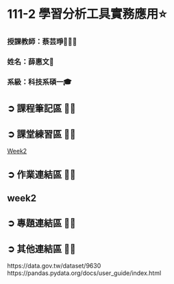 # 111-2 學習分析工具實務應用⭐️
<h3>授課教師：蔡芸琤👩🏻‍💼</h3>
<h3>姓名：薛惠文🐻</h3>
<h3>系級：科技系碩一🎓 </h3>

<h2>➲ 課程筆記區 ✍🏻</h2>
<h2>➲ 課堂練習區 ✍🏻</h2>

[Week2](https://github.com/61171029h/LAT-REPO/blob/main/week2_hw/.ipynb_checkpoints/week2class-checkpoint.ipynb)
<h2>➲ 作業連結區 ✍🏻</h2>
<h2 herf="https://github.com/61171029h/LAT-REPO/tree/main/week2_hw">week2</h2>
<h2>➲ 專題連結區 ✍🏻</h2>
<h2>➲ 其他連結區 ✍🏻</h2>
https://data.gov.tw/dataset/9630 </br>
https://pandas.pydata.org/docs/user_guide/index.html
